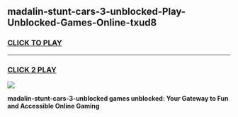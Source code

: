 
## madalin-stunt-cars-3-unblocked-Play-Unblocked-Games-Online-txud8
<h3>
<a href="https://premium76.site?title=madalin-stunt-cars-3-unblocked&ref=25A">CLICK TO PLAY</a></h3>
<hr>

<h3>
<a href="https://premium76.site?title=madalin-stunt-cars-3-unblocked&ref=25A">CLICK 2 PLAY</a>
  
</h3>

<a href="https://premium76.site?title=madalin-stunt-cars-3-unblocked&ref=25A"><img src="https://clearcache.store/games.png"></a>


**madalin-stunt-cars-3-unblocked games unblocked: Your Gateway to Fun and Accessible Online Gaming**
